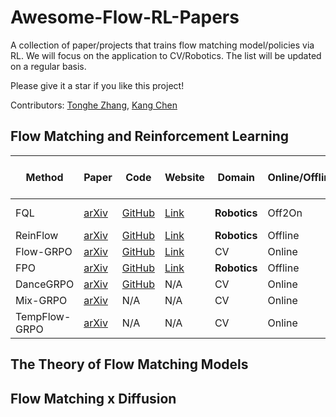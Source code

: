 # Awesome-Flow-RL-Papers
A collection of paper/projects that trains flow matching model/policies via RL. We will focus on the application to CV/Robotics. The list will be updated on a regular basis. 

Please give it a star if you like this project! 

Contributors:  [Tonghe Zhang](https://github.com/Tonghe-Zhang), [Kang Chen](https://github.com/chenkang455)

## Flow Matching and Reinforcement Learning

| Method        | Paper                                                      | Code                                           | Website                                         | Domain  | Online/Offline | On-policy/Off-policy | Pre-train/Fine-tune     |
|---------------|------------------------------------------------------------|------------------------------------------------|-------------------------------------------------|---------|----------------|-----------------------|--------------------------|
| FQL           | [arXiv](https://arxiv.org/abs/2502.02538)                  | [GitHub](https://github.com/seohongpark/fql)   | [Link](https://github.com/seohongpark/fql)      | **Robotics**| Off2On         | Off-policy            | Pre-train + Fine-tune   |
| ReinFlow      | [arXiv](https://arxiv.org/abs/2505.22094)                  | [GitHub](https://github.com/ReinFlow/ReinFlow) | [Link](https://reinflow.github.io/)             | **Robotics**| Offline        | Off-policy            | Fine-tune               |
| Flow-GRPO     | [arXiv](https://arxiv.org/abs/2505.05470)                  | [GitHub](https://github.com/yifan123/flow_grpo)| [Link](https://gongyeliu.github.io/Flow-GRPO/)  | CV      | Online         | On-policy             | Fine-tune               |
| FPO           | [arXiv](https://arxiv.org/abs/2507.21053)                  | [GitHub](https://github.com/akanazawa/fpo)     | [Link](https://flowreinforce.github.io/)        | **Robotics** | Offline        | On-policy             | Pre-train               |
| DanceGRPO     | [arXiv](https://arxiv.org/abs/2505.07818)                  | [GitHub](https://github.com/XueZeyue/DanceGRPO)| N/A                                             | CV      | Online         | On-policy             | Fine-tune               |
| Mix-GRPO      | [arXiv](https://arxiv.org/pdf/2507.21802)                  | N/A                                            | N/A                                             | CV      | Online         | On-policy             | Fine-tune               |
| TempFlow-GRPO | [arXiv](https://www.arxiv.org/pdf/2508.04324)              | N/A                                            | N/A                                             | CV      | Online         | On-policy             | Fine-tune               |



## The Theory of Flow Matching Models



## Flow Matching x Diffusion














